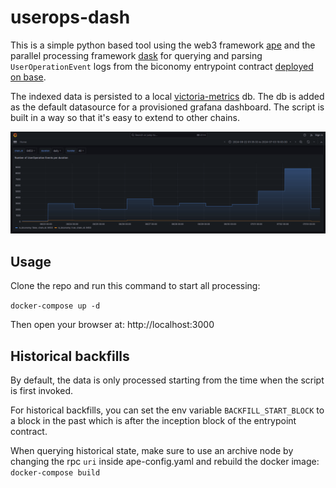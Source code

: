 # userops-dash

This is a simple python based tool using the web3 framework [ape](https://docs.apeworx.io/ape/stable/index.html) and the parallel processing framework [dask](https://docs.dask.org/en/stable/) for querying and parsing `UserOperationEvent` logs from the biconomy entrypoint contract [deployed on base](https://basescan.org/address/0x5ff137d4b0fdcd49dca30c7cf57e578a026d2789).

The indexed data is persisted to a local [victoria-metrics](https://docs.victoriametrics.com) db. The db is added as the default datasource for a provisioned grafana dashboard. The script is built in a way so that it's easy to extend to other chains.

![Screenshot](./assets/grafana.png)

## Usage
Clone the repo and run this command to start all processing:

`docker-compose up -d`

Then open your browser at: http://localhost:3000


## Historical backfills
By default, the data is only processed starting from the time when the script is first invoked.

For historical backfills, you can set the env variable
`BACKFILL_START_BLOCK` to a block in the past which is after the inception block of the entrypoint contract.

When querying historical state, make sure to use an archive node by changing the rpc `uri` inside ape-config.yaml and rebuild the docker image: `docker-compose build`
